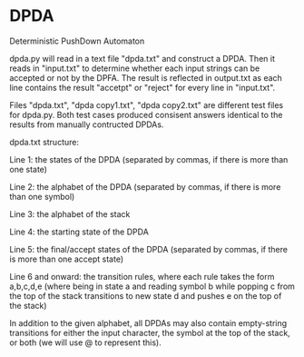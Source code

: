 # DPDA

Deterministic PushDown Automaton

dpda.py will read in a text file "dpda.txt" and construct a DPDA. Then it reads in "input.txt" to determine whether each input strings can be accepted or not by the DPFA. The result is reflected in output.txt as each line contains the result "accetpt" or "reject" for every line in "input.txt".

Files "dpda.txt", "dpda copy1.txt", "dpda copy2.txt" are different test files for dpda.py. Both test cases produced consisent answers identical to the results from manually contructed DPDAs.

dpda.txt structure:

 Line 1: the states of the DPDA (separated by commas, if there is more than one state)
 
 Line 2: the alphabet of the DPDA (separated by commas, if there is more than one symbol)
 
 Line 3: the alphabet of the stack
 
 Line 4: the starting state of the DPDA
 
 Line 5: the final/accept states of the DPDA (separated by commas, if there is more than one accept state)
 
 Line 6 and onward: the transition rules, where each rule takes the form a,b,c,d,e (where being in state a and reading symbol b while popping c from the top of the stack transitions to new state d and pushes e on the top of the stack)
 
In addition to the given alphabet, all DPDAs may also contain empty-string transitions for either the input character, the symbol at the top of the stack, or both (we will use @ to represent this).

